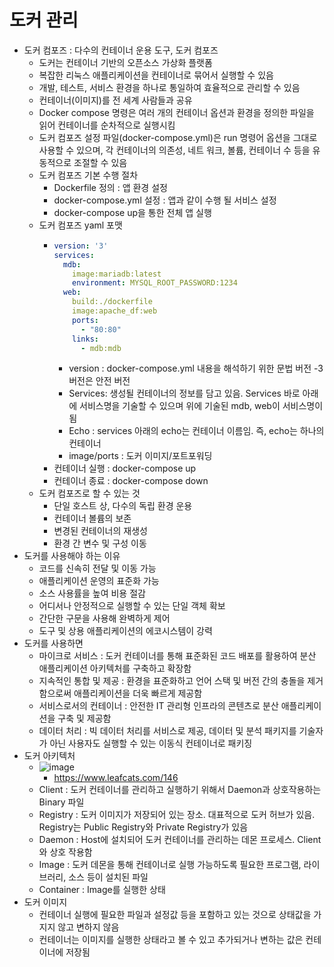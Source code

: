 # 도커 관리 
- 도커 컴포즈 : 다수의 컨테이너 운용 도구, 도커 컴포즈
  - 도커는 컨테이너 기반의 오픈소스 가상화 플랫폼
  - 복잡한 리눅스 애플리케이션을 컨테이너로 묶어서 실행할 수 있음
  - 개발, 테스트, 서비스 환경을 하나로 통일하여 효율적으로 관리할 수 있음
  - 컨테이너(이미지)를 전 세계 사람들과 공유
  - Docker compose 명령은 여러 개의 컨테이너 옵션과 환경을 정의한 파일을 읽어 컨테이너를 순차적으로 실행시킴
  - 도커 컴포즈 설정 파일(docker-compose.yml)은 run 명령어 옵션을 그대로 사용할 수 있으며, 각 컨테이너의 의존성, 네트 워크, 볼륨, 컨테이너 수 등을 유동적으로 조절할 수 있음
  - 도커 컴포즈 기본 수행 절차
    - Dockerfile 정의 : 앱 환경 설정
    - docker-compose.yml 설정 : 앱과 같이 수행 될 서비스 설정
    - docker-compose up을 통한 전체 앱 실행
  - 도커 컴포즈 yaml 포맷
    - ```yaml
      version: '3'
      services:
        mdb:
          image:mariadb:latest
          environment: MYSQL_ROOT_PASSWORD:1234
        web:
          build:./dockerfile
          image:apache_df:web
          ports:
            - "80:80"
          links:
            - mdb:mdb
      ```
      - version : docker-compose.yml 내용을 해석하기 위한 문법 버전 -3 버전은 안전 버전
      - Services: 생성될 컨테이너의 정보를 담고 있음. Services 바로 아래에 서비스명을 기술할 수 있으며 위에 기술된 mdb, web이 서비스명이 됨
      - Echo : services 아래의 echo는 컨테이너 이름임. 즉, echo는 하나의 컨테이너
      - image/ports : 도커 이미지/포트포워딩
    - 컨테이너 실행 : docker-compose up
    - 컨테이너 종료 : docker-compose down
  - 도커 컴포즈로 할 수 있는 것
    - 단일 호스트 상, 다수의 독립 환경 운용
    - 컨테이너 볼륨의 보존
    - 변경된 컨테이너의 재생성
    - 환경 간 변수 및 구성 이동 
- 도커를 사용해야 하는 이유
  - 코드를 신속히 전달 및 이동 가능
  - 애플리케이션 운영의 표준화 가능
  - 소스 사용률을 높여 비용 절감
  - 어디서나 안정적으로 실행할 수 있는 단일 객체 확보
  - 간단한 구문을 사용해 완벽하게 제어
  - 도구 및 상용 애플리케이션의 에코시스템이 강력
- 도커를 사용하면
  - 마이크로 서비스 : 도커 컨테이너를 통해 표준화된 코드 배포를 활용하여 분산 애플리케이션 아키텍처를 구축하고 확장함
  - 지속적인 통합 및 제공 : 환경을 표준화하고 언어 스택 및 버전 간의 충돌을 제거함으로써 애플리케이션을 더욱 빠르게 제공함
  - 서비스로서의 컨테이너 : 안전한 IT 관리형 인프라의 콘텐츠로 분산 애플리케이션을 구축 및 제공함
  - 데이터 처리 : 빅 데이터 처리를 서비스로 제공, 데이터 및 분석 패키지를 기술자가 아닌 사용자도 실행할 수 있는 이동식 컨테이너로 패키징
- 도커 아키텍처
  - ![image](https://github.com/mjs1995/Certified-AWS/assets/47103479/59ec11aa-ba04-4570-954e-76a81e7c9273)
    - https://www.leafcats.com/146
  - Client : 도커 컨테이너를 관리하고 실행하기 위해서 Daemon과 상호작용하는 Binary 파일
  - Registry : 도커 이미지가 저장되어 있는 장소. 대표적으로 도커 허브가 있음. Registry는 Public Registry와 Private Registry가 있음
  - Daemon : Host에 설치되어 도커 컨테이너를 관리하는 데몬 프로세스. Client와 상호 작용함
  - Image : 도커 데몬을 통해 컨테이너로 실행 가능하도록 필요한 프로그램, 라이브러리, 소스 등이 설치된 파일
  - Container : Image를 실행한 상태 
- 도커 이미지
  - 컨테이너 실행에 필요한 파일과 설정값 등을 포함하고 있는 것으로 상태값을 가지지 않고 변하지 않음
  - 컨테이너는 이미지를 실행한 상태라고 볼 수 있고 추가되거나 변하는 값은 컨테이너에 저장됨
